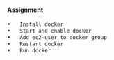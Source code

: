 #### Assignment
```sh
•	Install docker
•	Start and enable docker
•	Add ec2-user to docker group
•	Restart docker
•	Run docker 
```
